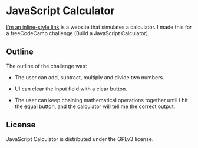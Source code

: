# JavaScript Calculator

[I'm an inline-style link](https://www.google.com) is a website that simulates a calculator. I made this for a freeCodeCamp challenge (Build a JavaScript Calculator).

## Outline

The outline of the challenge was:

 - The user can add, subtract, multiply and divide two numbers.

 - UI can clear the input field with a clear button.

 - The user can keep chaining mathematical operations together until I hit the equal button, and the calculator will tell me the correct output.


## License

JavaScript Calculator is distributed under the GPLv3 license.
